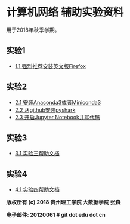 # 计算机网络 辅助实验资料

用于2018年秋季学期。

## 实验1
  * [1.1 强烈推荐安装英文版Firefox](exp1.1_install_english_version_firefox.md)

## 实验2

  * [2.1 安装Anaconda3或者Miniconda3](install_conda3.md)
  * [2.2 从github安装pyshark](install_pyshark_from_github.md)
  * [2.3 开启Jupyter Notebook并写代码](exp2.2_your_first_pyshark_program_in_jupyter_notebook.md)

## 实验3

  * [3.1 实验三帮助文档](exp3_help.md)

## 实验4
  * [4.1 实验四帮助文档](exp4_help.md)
  
**版权所有 (c) 2018 贵州理工学院 大数据学院 张森**

**电子邮件: 20120061 \# git dot edu dot cn**

